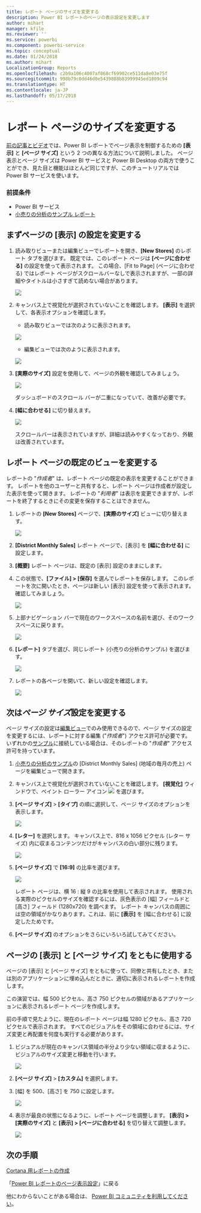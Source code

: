 ```yaml
---
title: レポート ページのサイズを変更する
description: Power BI レポートのページの表示設定を変更します
author: mihart
manager: kfile
ms.reviewer: ''
ms.service: powerbi
ms.component: powerbi-service
ms.topic: conceptual
ms.date: 01/24/2018
ms.author: mihart
LocalizationGroup: Reports
ms.openlocfilehash: c2b9a106c4007af868cf69902ce511da8e03e75f
ms.sourcegitcommit: 998b79c0dd46d0e5439888b83999945ed1809c94
ms.translationtype: HT
ms.contentlocale: ja-JP
ms.lasthandoff: 05/17/2018
---
```

# <a name="change-the-size-of-a-report-page"></a>レポート ページのサイズを変更する
[前の記事とビデオ](power-bi-report-display-settings.md)では、Power BI レポートでページ表示を制御するための **[表示]** と **[ページ サイズ]** という 2 つの異なる方法について説明しました。 ページ表示とページ サイズは Power BI サービスと Power BI Desktop の両方で使うことができ、見た目と機能はほとんど同じですが、このチュートリアルでは Power BI サービスを使います。

### <a name="prerequisites"></a>前提条件
- Power BI サービス   
- [小売りの分析のサンプル レポート](sample-retail-analysis.md)

## <a name="first-lets-change-the-page-view-setting"></a>まずページの [表示] の設定を変更する

1. 読み取りビューまたは編集ビューでレポートを開き、**[New Stores]** のレポート タブを選びます。 既定では、このレポート ページは **[ページに合わせる]** の設定を使って表示されます。  この場合、\[Fit to Page] \(ページに合わせる) ではレポート ページがスクロールバーなしで表示されますが、一部の詳細やタイトルは小さすぎて読めない場合があります。

   ![](media/power-bi-change-report-display-settings/pbi_fit_to_page.png)
2. キャンバス上で視覚化が選択されていないことを確認します。 **[表示]** を選択して、各表示オプションを確認します。

    * 読み取りビューでは次のように表示されます。

     ![](media/power-bi-change-report-display-settings/power-bi-page-view-menu-new.png)
    * 編集ビューでは次のように表示されます。

    ![](media/power-bi-change-report-display-settings/power-bi-view-editing-view.png)

1. **[実際のサイズ]** 設定を使用して、ページの外観を確認してみましょう。

   ![](media/power-bi-change-report-display-settings/power-bi-actal-size2.png)

   ダッシュボードのスクロール バーが二重になっていて、改善が必要です。
2. **[幅に合わせる]** に切り替えます。

   ![](media/power-bi-change-report-display-settings/pbi_fit_to_width.png)

   スクロールバーは表示されていますが、詳細は読みやすくなっており、外観は改善されています。

## <a name="change-the-default-view-for-a-report-page"></a>レポート ページの既定のビューを変更する
レポートの "*作成者*" は、レポート ページの既定の表示を変更することができます。 レポートを他のユーザーと共有すると、レポート ページは作成者が設定した表示を使って開きます。 レポートの "*利用者*" は表示を変更できますが、レポートを終了するときにその変更を保存することはできません。

1. レポートの **[New Stores]** ページで、**[実際のサイズ]** ビューに切り替えます。

   ![](media/power-bi-change-report-display-settings/power-bi-actual-size.png)

2. **[District Monthly Sales]** レポート ページで、[表示] を **[幅に合わせる]** に設定します。

3. **[概要]** レポート ページは、既定の [表示] 設定のままにします。

4. この状態で、**[ファイル] > [保存]** を選んでレポートを保存します。 このレポートを次に開いたとき、ページは新しい [表示] 設定を使って表示されます。 確認してみましょう。

   ![](media/power-bi-change-report-display-settings/power-bi-save.png)
3. 上部ナビゲーション バーで現在のワークスペースの名前を選び、そのワークスペースに戻ります。  

   ![](media/power-bi-change-report-display-settings/power-bi-my-workspace.png)
4. **[レポート]** タブを選び、同じレポート (小売りの分析のサンプル) を選びます。

    ![](media/power-bi-change-report-display-settings/power-bi-new-report2.png)
5. レポートの各ページを開いて、新しい設定を確認します。

   ![](media/power-bi-change-report-display-settings/power-bi-page-view.gif)

## <a name="now-lets-explore-the-page-size-setting"></a>次は*ページ サイズ*設定を変更する
ページ サイズの設定は[編集ビュー](service-interact-with-a-report-in-editing-view.md)でのみ使用できるので、ページ サイズの設定を変更するには、レポートに対する編集 ("*作成者*") アクセス許可が必要です。 いずれかの[サンプル](sample-datasets.md)に接続している場合は、そのレポートの "*作成者*" アクセス許可を持っています。

1. [小売りの分析のサンプル](sample-retail-analysis.md)の \[District Monthly Sales] \(地域の毎月の売上) ページを編集ビューで開きます。
2. キャンバス上で視覚化が選択されていないことを確認します。  **[視覚化]** ウィンドウで、ペイント ローラー アイコン ![](media/power-bi-change-report-display-settings/power-bi-paintroller.png) を選びます。
3. **[ページ サイズ]** &gt; **[タイプ]** の順に選択して、ページ サイズのオプションを表示します。

   ![](media/power-bi-change-report-display-settings/power-bi-page-size-menu-new.png)
4. **[レター]** を選択します。  キャンバス上で、816 x 1056 ピクセル (レター サイズ) 内に収まるコンテンツだけがキャンバスの白い部分に残ります。

   ![](media/power-bi-change-report-display-settings/power-bi-letter-new.png)
5. **[ページ サイズ]** で **[16:9]** の比率を選びます。

   ![](media/power-bi-change-report-display-settings/power-bi-16-to-9-new.png)

   レポート ページは、横 16 : 縦 9 の比率を使用して表示されます。 使用される実際のピクセルのサイズを確認するには、灰色表示の [幅] フィールドと [高さ] フィールド (1280x720) を調べます。 レポート キャンバスの周囲には空の領域がかなりあります。これは、前に **[表示]** を [幅に合わせる] に設定したためです。
7. **[ページ サイズ]** のオプションをさらにいろいろ試してみてください。

## <a name="use-page-view-and-page-size-together"></a>ページの [表示] と [ページ サイズ] をともに使用する
ページの [表示] と [ページ サイズ] をともに使って、同僚と共有したとき、または別のアプリケーションに埋め込んだときに、適切に表示されるレポートを作成します。

この演習では、幅 500 ピクセル、高さ 750 ピクセルの領域があるアプリケーションに表示されるレポート ページを作成します。

前の手順で見たように、現在のレポート ページは幅 1280 ピクセル、高さ 720 ピクセルで表示されます。 すべてのビジュアルをその領域に合わせるには、サイズ変更と再配置を何度も実行する必要があります。

1. ビジュアルが現在のキャンバス領域の半分より少ない領域に収まるように、ビジュアルのサイズ変更と移動を行います。

    ![](media/power-bi-change-report-display-settings/power-bi-custom-view.gif)
2. **[ページ サイズ]** &gt; **[カスタム]** を選択します。
3. [幅] を 500、[高さ] を 750 に設定します。

    ![](media/power-bi-change-report-display-settings/power-bi-custom-new.png)
4. 表示が最良の状態になるように、レポート ページを調整します。 **[表示] > [実際のサイズ]** と **[表示] > [ページに合わせる]** を切り替えて調整します。

    ![](media/power-bi-change-report-display-settings/power-bi-final-new.png)

## <a name="next-steps"></a>次の手順
[Cortana 用レポートの作成](service-cortana-answer-cards.md)

「[Power BI レポートのページ表示設定](power-bi-report-display-settings.md)」に戻る

他にわからないことがある場合は、 [Power BI コミュニティを利用してください](http://community.powerbi.com/)。
